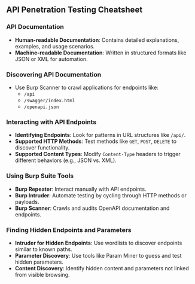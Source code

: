 ## API Penetration Testing Cheatsheet

### API Documentation

- **Human-readable Documentation**: Contains detailed explanations, examples, and usage scenarios.
- **Machine-readable Documentation**: Written in structured formats like JSON or XML for automation.

### Discovering API Documentation

- Use Burp Scanner to crawl applications for endpoints like:
  - `/api`
  - `/swagger/index.html`
  - `/openapi.json`

### Interacting with API Endpoints

- **Identifying Endpoints**: Look for patterns in URL structures like `/api/`.
- **Supported HTTP Methods**: Test methods like `GET`, `POST`, `DELETE` to discover functionality.
- **Supported Content Types**: Modify `Content-Type` headers to trigger different behaviors (e.g., JSON vs. XML).

### Using Burp Suite Tools

- **Burp Repeater**: Interact manually with API endpoints.
- **Burp Intruder**: Automate testing by cycling through HTTP methods or payloads.
- **Burp Scanner**: Crawls and audits OpenAPI documentation and endpoints.

### Finding Hidden Endpoints and Parameters

- **Intruder for Hidden Endpoints**: Use wordlists to discover endpoints similar to known paths.
- **Parameter Discovery**: Use tools like Param Miner to guess and test hidden parameters.
- **Content Discovery**: Identify hidden content and parameters not linked from visible browsing.
